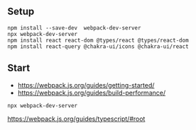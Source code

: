 ## Setup

```
npm install --save-dev  webpack-dev-server
npx webpack-dev-server
npm install react react-dom @types/react @types/react-dom
npm install react-query @chakra-ui/icons @chakra-ui/react
```

## Start

- https://webpack.js.org/guides/getting-started/
- https://webpack.js.org/guides/build-performance/

```
npx webpack-dev-server
```

https://webpack.js.org/guides/typescript/#root
